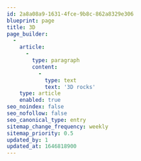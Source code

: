 ```yaml
---
id: 2a8a08a9-1631-4fce-9b8c-862a8329e306
blueprint: page
title: 3D
page_builder:
  -
    article:
      -
        type: paragraph
        content:
          -
            type: text
            text: '3D rocks'
    type: article
    enabled: true
seo_noindex: false
seo_nofollow: false
seo_canonical_type: entry
sitemap_change_frequency: weekly
sitemap_priority: 0.5
updated_by: 1
updated_at: 1646818900
---
```

